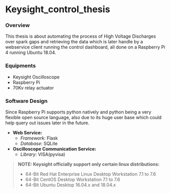 # Keysight_control_thesis

### Overview
This thesis is about automating the process of High Voltage Discharges over spark gaps and retrieving the data which
is later handle by a webservice client running the control dashboard, all done on a Raspberry Pi 4 running Ubuntu 18.04.

### Equipments
 - Keysight Oscilloscope
 - Raspberry Pi
 - 70Kv relay actuator

### Software Design
 Since Raspberry Pi supports python natively and python being a very flexible open source language, also due to its huge
 user base which could help query out issues later in the future.
 - **Web Service:** 
   - _Framework:_ Flask 
   - _Database_: SQLite
 - **Oscilloscope Communication Service:**
   - _Library:_ VISA(pyvisa)

> **NOTE: Keysight officially support only certain linux distributions:**
> - 64-Bit Red Hat Enterprise Linux Desktop Workstation 7.1 to 7.6
> - 64-Bit CentOS Desktop Workstation 7.1 to 7.6
> - 64-Bit Ubuntu Desktop 16.04.x and 18.04.x

